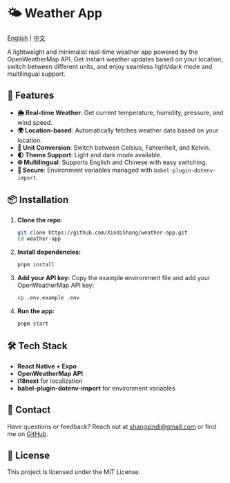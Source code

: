 # 🌤️ Weather App

[English](./README.md) | [中文](./README.zh.md)

A lightweight and minimalist real-time weather app powered by the OpenWeatherMap API. Get instant weather updates based on your location, switch between different units, and enjoy seamless light/dark mode and multilingual support.

## 🚀 Features

- **🌦️ Real-time Weather**: Get current temperature, humidity, pressure, and wind speed.
- **🌍 Location-based**: Automatically fetches weather data based on your location.
- **🔄 Unit Conversion**: Switch between Celsius, Fahrenheit, and Kelvin.
- **🌓 Theme Support**: Light and dark mode available.
- **🌐 Multilingual**: Supports English and Chinese with easy switching.
- **🔐 Secure**: Environment variables managed with `babel-plugin-dotenv-import`.

## 📦 Installation

1. **Clone the repo**:
   ```bash
   git clone https://github.com/XindiShang/weather-app.git
   cd weather-app
   ```

2. **Install dependencies:**
   ```bash
   pnpm install
   ```

3. **Add your API key:**
   Copy the example environment file and add your OpenWeatherMap API key:
   ```bash
   cp .env.example .env
   ```

1. **Run the app:**
   ```bash
   pnpm start
   ```

## 🛠️ Tech Stack

- **React Native + Expo**
- **OpenWeatherMap API**
- **i18next** for localization
- **babel-plugin-dotenv-import** for environment variables

## 💬 Contact

Have questions or feedback? Reach out at [shangxindi@gmail.com](mailto:shangxindi@gmail.com) or find me on [GitHub](https://github.com/XindiShang).

## 📄 License

This project is licensed under the MIT License.